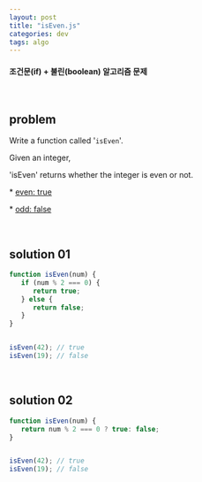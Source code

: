 ```yaml
---
layout: post
title: "isEven.js"
categories: dev
tags: algo
---
```


#### 조건문(if) + 불린(boolean) 알고리즘 문제

<br>

## problem

Write a function called '`isEven`'.

Given an integer,

'isEven' returns whether the integer is even or not.

\* <u>even: true</u>

\* <u>odd: false</u>

<br>

## solution 01

```javascript
function isEven(num) {
   if (num % 2 === 0) {
      return true;
   } else {
      return false;
   }
}


isEven(42);	// true
isEven(19);	// false
```

<br>

## solution 02

```javascript
function isEven(num) {
   return num % 2 === 0 ? true: false;
}


isEven(42);	// true
isEven(19);	// false
```

